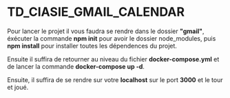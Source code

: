 # TD_CIASIE_GMAIL_CALENDAR

Pour lancer le projet il vous faudra se rendre dans le dossier __"gmail"__,
éxécuter la commande __npm init__ pour avoir le dossier node_modules, puis __npm install__
pour installer toutes les dépendences du projet.

Ensuite il suffira de retourner au niveau du fichier __docker-compose.yml__ et de lancer la
commande __docker-compose up -d__.

Ensuite, il suffira de se rendre sur votre __localhost__ sur le port __3000__ et le tour et joué.
